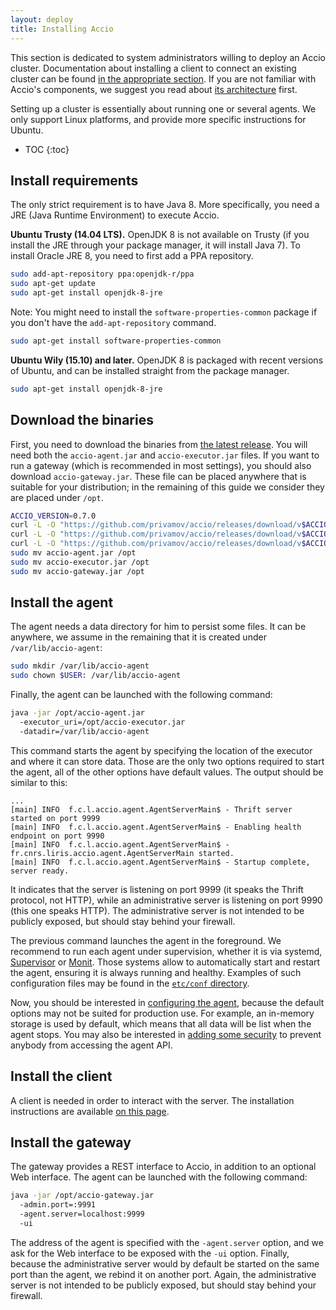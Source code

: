 ```yaml
---
layout: deploy
title: Installing Accio
---
```


This section is dedicated to system administrators willing to deploy an Accio cluster.
Documentation about installing a client to connect an existing cluster can be found [in the appropriate section](../docs/install.html).
If you are not familiar with Accio's components, we suggest you read about [its architecture](../docs/architecture.html) first.

Setting up a cluster is essentially about running one or several agents.
We only support Linux platforms, and provide more specific instructions for Ubuntu.

* TOC
{:toc}

## Install requirements
The only strict requirement is to have Java 8.
More specifically, you need a JRE (Java Runtime Environment) to execute Accio.

**Ubuntu Trusty (14.04 LTS).**
OpenJDK 8 is not available on Trusty (if you install the JRE through your package manager, it will install Java 7).
To install Oracle JRE 8, you need to first add a PPA repository.
```bash
sudo add-apt-repository ppa:openjdk-r/ppa
sudo apt-get update
sudo apt-get install openjdk-8-jre
```

Note: You might need to install the `software-properties-common` package if you don't have the `add-apt-repository` command.
```bash
sudo apt-get install software-properties-common
```

**Ubuntu Wily (15.10) and later.**
OpenJDK 8 is packaged with recent versions of Ubuntu, and can be installed straight from the package manager.
```bash
sudo apt-get install openjdk-8-jre
```

## Download the binaries
First, you need to download the binaries from [the latest release](https://github.com/privamov/accio/releases/latest).
You will need both the `accio-agent.jar` and `accio-executor.jar` files.
If you want to run a gateway (which is recommended in most settings), you should also download `accio-gateway.jar`.
These file can be placed anywhere that is suitable for your distribution; in the remaining of this guide we consider they are placed under `/opt`.

```bash
ACCIO_VERSION=0.7.0
curl -L -O "https://github.com/privamov/accio/releases/download/v$ACCIO_VERSION/accio-agent.jar"
curl -L -O "https://github.com/privamov/accio/releases/download/v$ACCIO_VERSION/accio-executor.jar"
curl -L -O "https://github.com/privamov/accio/releases/download/v$ACCIO_VERSION/accio-gateway.jar"
sudo mv accio-agent.jar /opt
sudo mv accio-executor.jar /opt
sudo mv accio-gateway.jar /opt
```

## Install the agent

The agent needs a data directory for him to persist some files.
It can be anywhere, we assume in the remaining that it is created under `/var/lib/accio-agent`:
```bash
sudo mkdir /var/lib/accio-agent
sudo chown $USER: /var/lib/accio-agent
```

Finally, the agent can be launched with the following command:
```bash
java -jar /opt/accio-agent.jar
  -executor_uri=/opt/accio-executor.jar
  -datadir=/var/lib/accio-agent
```

This command starts the agent by specifying the location of the executor and where it can store data.
Those are the only two options required to start the agent, all of the other options have default values.
The output should be similar to this:
```
...
[main] INFO  f.c.l.accio.agent.AgentServerMain$ - Thrift server started on port 9999
[main] INFO  f.c.l.accio.agent.AgentServerMain$ - Enabling health endpoint on port 9990
[main] INFO  f.c.l.accio.agent.AgentServerMain$ - fr.cnrs.liris.accio.agent.AgentServerMain started.
[main] INFO  f.c.l.accio.agent.AgentServerMain$ - Startup complete, server ready.
```

It indicates that the server is listening on port 9999 (it speaks the Thrift protocol, not HTTP), while an administrative server is listening on port 9990 (this one speaks HTTP).
The administrative server is not intended to be publicly exposed, but should stay behind your firewall.

The previous command launches the agent in the foreground.
We recommend to run each agent under supervision, whether it is via systemd, [Supervisor](http://supervisord.org/) or [Monit](https://mmonit.com/monit/).
Those systems allow to automatically start and restart the agent, ensuring it is always running and healthy.
Examples of such configuration files may be found in the [`etc/conf` directory](https://github.com/privamov/accio/tree/master/etc/conf).

Now, you should be interested in [configuring the agent](configuration.html), because the default options may not be suited for production use.
For example, an in-memory storage is used by default, which means that all data will be list when the agent stops.
You may also be interested in [adding some security](security.html) to prevent anybody from accessing the agent API.

## Install the client

A client is needed in order to interact with the server.
The installation instructions are available [on this page](../docs/install.html).

## Install the gateway

The gateway provides a REST interface to Accio, in addition to an optional Web interface.
The agent can be launched with the following command:
```bash
java -jar /opt/accio-gateway.jar
  -admin.port=:9991
  -agent.server=localhost:9999
  -ui
```

The address of the agent is specified with the `-agent.server` option, and we ask for the Web interface to be exposed with the `-ui` option.
Finally, because the administrative server would by default be started on the same port than the agent, we rebind it on another port.
Again, the administrative server is not intended to be publicly exposed, but should stay behind your firewall.
